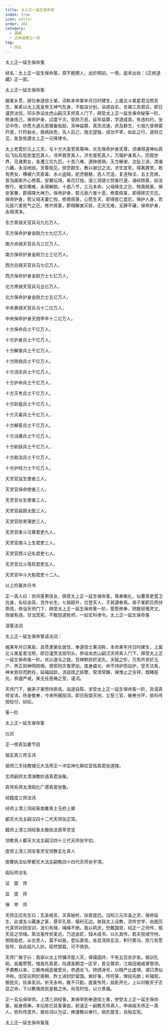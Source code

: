 ```yaml
---
title: 太上正一延生保命箓
index: true
icon: editor
order: 202
category:
  - 道藏
  - 正统道藏正一部
tag:
  - 佚名
---
```


太上正一延生保命箓  

经名：太上正一延生保命箓。原不题撰人，出於明初。一卷。底本出处：《正统道藏》正一部。  

太上正一延生保命箓  

据某乡贯，居位奉道信士某，词称本命某年月日时建生，上属北斗某星君注照言念，某素以太上高皇帝王神气在身，不能自分别，诣道自实，言被三炁君召，即日谨赍法信，叩头恭诣龙虎山嗣汉天师真人门下，拜受太上正一延生保命秘箓一阶，修身炼己，保命护身，过度千灾，驱除万恶，延年益算，学道成真，有违科约，坐见中伤，伏愿大道元恩锡垂佑助，添神益算，真炁流通，庆及群生，七祖九曾俱蒙开度，行符勑水，救病扶危，先人后己，施无望报，成功不宰，如此之行，道将立见，急急依遵太上正一元降律令。  

太上老君於元上三天，与十方大圣至真尊神，长生保命护身天尊，领诸得道神仙真仙飞仙及慈悲度厄真人，寻声救苦真人，济生度死真人，万福护身真人，历观世界，见诸男女，各遭三灾九厄，十苦八难，遇殃值祸，无方解谢，沈坠三涂，漂诸六趣，永没地狱。天尊观见，悯念群生，教以谢愆之法，济生度死，得离罪苦，若有男女，横被六天疫毒，水火盗贼，蛇虎魑魅，恶人咒诅，复连殃注，五土克病，皆当阖家齐心修斋，安置坛场，香花灯烛，请三洞道士焚香行道，诵经佩箓，如法修行，诸灾横难，永得解脱，十直八节，三元本命，父母降生之日，修斋佩箓，保安家眷，即得降大神力，保命护身，若元辰六害十恶，修斋佩箓，即得除灾灭厄，保命护身，若父母夫妻亡殁，修斋佩箓，心愿生天，即得拔亡度厄，保护人身，若元辰六害死气之厄，修齐佩箓，即得解害灭妖，无灾无难，无罪不禳，保命护身，永得清净。  

东方青骑天官兵马九亿万人，  

东方保命护身金刚力士九亿万人，  

南方赤骑天官兵马三亿万人，  

南方保命护身金刚力士三亿万人，  

西方白骑天官兵马七亿万人，  

西方保命护身金刚力士七亿万人，  

北方黑骑天官兵马五亿万人，  

北方保命护身金刚力士五亿万人，  

中央黄骑天官兵马十二亿万人，  

中央保命护身天驺甲卒十二亿万人，  

十方保命兵士千亿万人，  

十方护身兵士千亿万人，  

十方解害兵士千亿万人，  

十方除病兵士千亿万人，  

十方消灾兵士千亿万人，  

十方护命兵士千亿万人，  

十方灭考兵士千亿万人，  

十方斩瘟兵士千亿万人，  

十方灭毒兵士千亿万人，  

十方解誓兵士千亿万人，  

十方治痛兵士千亿万人，  

十方斩妖兵士千亿万人，  

十方助法兵士千亿万人，  

十方护经力士千亿万人，  

天灵官监生使者三人，  

天灵官保命使者三人，  

天灵官长生使者三人，  

天灵官扁鹊太医三人，  

天灵官除黑簿吏三人，  

天灵官束斗注算君吏九人，  

天灵官南斗上生君吏三人，  

天灵官西斗记名君吏七人，  

天灵官北斗落死君吏五人，  

天灵官中斗大魁君吏十二人。  

以上符篆并丹书  

正一真人曰：世间善男信女，佩受太上正一延生保命箓，尊奉敬礼，仙曹真吏营卫兆身，名标金简，克作长生，七祖超升，位登天人，子其遵奉焉。弟子某即日赍持质信，恭诣天师门下，拜受太上正一延生保命箓一阶，誓愿修奉，罔敢轻慢灵文，倘或有违，甘当冥宪，不敢怨道咎师，一如玄科律令。太上正一延生保命箓  

请箓法词  

太上正一延生保命箓请法词：  

维某年月日某辰，具贯隶某处居住，奉道信士某词称，本命某年月日时建生，上属北斗某星君注照，即日谨赍法信叩头，恭诣龙虎山嗣汉天师真人门下，拜受太上正一延生保命箓一阶。伏以道与之貌，百神默拱於泥丸，天赋之形，万炁齐资於玉户，养正则神明阴相，惑邪则灾害旁加，度身威光，命不待护而自护，受天法箓，神未尝存而默存，延福延龄，消自戕之妖孽，常清常静，保惟止之吉祥，既睹慈光，恭遵严戒，某无任恳祷之至，谨词。  

天师门下，据弟子某赍持质信，诣道自陈，求受太上正一延生保命箓一阶，及请真师宝讳，终身敬奉，今来所据投词，即日告盟天地，立誓三官，破券分环，依科传授给付，如后。  

箓一阶  

太上正一延生保命箓  

仪式  

正一修真旨要节目  

祖玄真三师玉讳  

祖师三天扶教辅元大法师正一冲玄神化静应显佑真君张道陵。  

玄师嗣师太清演教妙道真君张衡。  

真师系师太清昭化广德真君张鲁。  

经籍度三师法讳  

经师上清三洞经箓南曹真士玉府上卿  

都天大法主嗣汉四十二代天师张正常。  

籍师上清三洞经箓太极执法真宰灵宝  

领教真人都天大法主嗣汉四十三代天师张宇初。  

度师上清三洞宝箓灵宝领教玄化真人  

南曹执法仙宰都天大法主嗣教四十四代天师张宇清。  

临坛师法名  

证　盟　师  

监　度　师  

保　举　师  

天师正应先生曰：玄圣格言，天真秘检，扶衰度厄。当知三元华盖之灵，保命延生，此谓五斗藏身之箓，感孚孔易，福利无边。故我太上设教，流传世学，由是历代真师对扬宝训，汲引有缘，绳绳不绝。我以夙庆，世戴国恩，绍正一之师传，振天目之宗绪。第法箓传世麦远，乃选良匠，锓木成书，以久其传。若夫禁戒守持，恻隐慈悲，从古至人，莫不如是。登坛善信，各宜涤除玄览，积行累功，庶几有愿皆符，自此超凡入妙。昭然盟载，可不慎欤。  

天师广微子曰：我家以太上符镰济度人天，保镇国祚，千有五百余岁矣。祖训孔昭，奚庸赘赞。惟我先真君，际遇圣朝混一区宇，首见尊崇，江南冠褐咸隶管领。予袭教以来，三朝帝阙迭被恩光，恭遇龙飞，特颁涣号，以精严比虚靖，谓只肃似冲和，加官征例於唐朝，胙土进封於留国。做好事，传符箓，俾绍先猷；祈福贶，御民灾，钦承圣训。祈天永命，敢不只勤，度箓传符，益彰开化，上以对歇天子丕显之命，下以敷锡庶民皇极之休。尚克时忱，以介景福。  

正一玄坛保举师，上清三洞经箓，某保举到奉道信士某，参受太上正一延生保命箓，皈身佩奉。本坛除已具箓事由，躬请正一嗣教天师真人，申闻祖天师正一真人，依科传度外，爰给词以为证，俾遵教以奉行。倘负盟言，自贻玄宪。  

太上正一延生保命箓竟  
